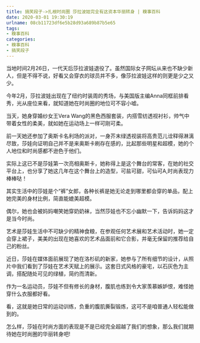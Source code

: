 ```yaml
---
title: 搞笑段子->扎根时尚圈 莎拉波娃完全有这资本华丽转身 | 糗事百科
date: 2020-03-01 19:30:19
urlname: 08cb11723df6e5b28d93a689b87b5e65
tags: 
- 糗事百科
categories:
- 糗事百科
- 搞笑段子
---
```

当地时间2月26日，一代天后莎拉波娃退役了。虽然国际女子网坛从来也不缺少新人，但是不得不说，好看又会穿衣的球员并不多，像莎拉波娃这样的则更是少之又少。

今年2月，莎拉波娃出现在了纽约时装周的秀场，与美国版主编Anna同框前排看秀，光从座位来看，就知道她在时尚圈的地位可不容小嘘。

当天，她身穿婚纱女王Vera Wang的黑色西服套装，内搭雪纺透视衬衫，帅气中带着女性的柔美，就如她在运动场上一样可刚可柔。

前一天她还参加了奥斯卡名利场的派对，一身芥末绿透视装将高贵范儿诠释得淋漓尽致，莎娃向证明自己并不是来奥斯卡刷存在感的，比起那些明星和超模，她的个人地位和时尚感都不逊色于他们。

实际上这已不是莎娃第一次亮相奥斯卡，她称得上是这个舞台的常客，在她的社交平台上，也分享了她这几年在这个舞台上的造型，可盐可甜，可仙可A,时尚表现力棒棒哒！

其实生活中的莎娃是个“裤”女郎，各种长裤是她无论走到哪里都会穿的单品，配上她完美的身材比例，简直能媲美超模。

偶尔，她也会被妈妈嘲笑她穿奶奶袜，当然莎娃也不忘小幽默一下，告诉妈妈这才是当今时尚。

艺术是莎娃生活中不可缺少的精神食粮，在参观任何艺术展和艺术活动时，她一定会穿上裙子，美美的出现在她喜欢的艺术品面前和它合影，并毫无保留的推荐给自己的粉丝。

近日，莎娃在媒体面前展现了她在洛杉矶的新家，她参与了所有细节的设计，从照片中我们看到了莎娃在艺术天赋上的展示。这套日式风格的豪宅，以石灰色为主调，搭配随处可见的绿植，简约而清新。

作为一名运动员，莎娃不但有修长的身材，腹肌也练到令大家羡慕嫉妒恨，难怪她穿什么衣服都好看。

看，这就是她日常的运动训练，负重的腹肌撕裂锻炼，这可不是咱普通人轻松能做到的。

怎么样，莎娃在时尚方面的表现是不是已经完全超越了我们的想象，那么我们就期待她在时尚圈的华丽转身吧!


